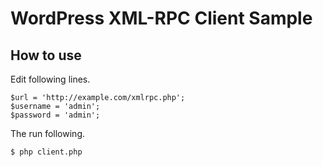 # WordPress XML-RPC Client Sample

## How to use

Edit following lines.

```
$url = 'http://example.com/xmlrpc.php';
$username = 'admin';
$password = 'admin';
```

The run following.

```
$ php client.php
```